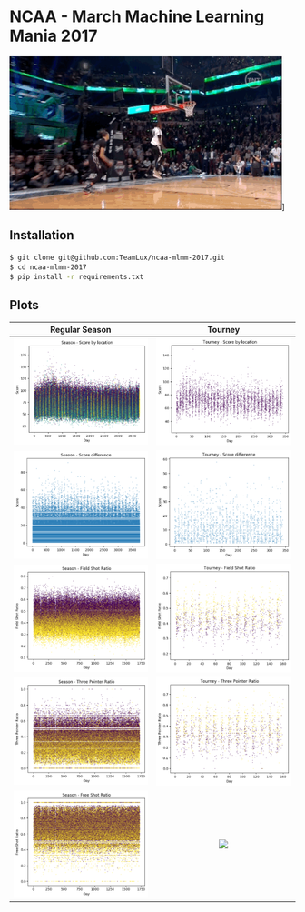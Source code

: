# NCAA - March Machine Learning Mania 2017

![Welcome to the Space Jam](./space-jam-dunk.gif)]

## Installation

```bash
$ git clone git@github.com:TeamLux/ncaa-mlmm-2017.git
$ cd ncaa-mlmm-2017
$ pip install -r requirements.txt
```

## Plots

Regular Season | Tourney
:-------------------------:|:-------------------------:
![](./plots/season-score-by-location-plot.png) | ![](./plots/tourney-score-by-location-plot.png)
![](./plots/season-score-difference-plot.png) | ![](./plots/tourney-score-difference-plot.png)
![](./plots/season-field-shot-ratio-plot.png) | ![](./plots/tourney-field-shot-ratio-plot.png)
![](./plots/season-three-pointer-ratio-plot.png) | ![](./plots/tourney-three-pointer-ratio-plot.png)
![](./plots/season-free-shot-ratio-plot.png) | ![](./plots/tourney-field-free-ration-plo.png)
